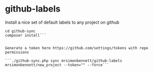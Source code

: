 # github-labels

Install a nice set of default labels to any project on github

```git clone https://github.com/piwik/github-sync
cd github-sync
composer install```


Generate a token here https://github.com/settings/tokens with repo permissions

```./github-sync.php sync mrsimonbennett/github-labels  mrsimonbennett/new_project --token="" --force```

